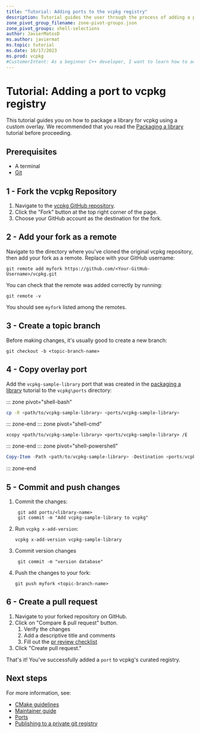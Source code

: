 ```yaml
---
title: "Tutorial: Adding ports to the vcpkg registry"
description: Tutorial guides the user through the process of adding a port to the vcpkg registry.
zone_pivot_group_filename: zone-pivot-groups.json
zone_pivot_groups: shell-selections
author: JavierMatosD
ms.author: javiermat
ms.topic: tutorial
ms.date: 10/17/2023
ms.prod: vcpkg
#CustomerIntent: As a beginner C++ developer, I want to learn how to add a port to the vcpkg registry.
---
```


# Tutorial: Adding a port to vcpkg registry

This tutorial guides you on how to package a library for vcpkg using a custom overlay. We recommended that you read the [Packaging a library](get-started-packaging.md) tutorial before proceeding. 

## Prerequisites

- A terminal
- [Git](https://git-scm.com/downloads)

## 1 - Fork the vcpkg Repository

1. Navigate to the [vcpkg GitHub repository](https://github.com/vcpkg).
2. Click the "Fork" button at the top right corner of the page.
3. Choose your GitHub account as the destination for the fork.

## 2 - Add your fork as a remote

Navigate to the directory where you've cloned the original vcpkg repository, then add your fork as a remote. Replace <Your-GitHub-Username> with your GitHub username:

```console
git remote add myfork https://github.com/<Your-GitHub-Username>/vcpkg.git
```

You can check that the remote was added correctly by running:

```console
git remote -v
```

You should see `myfork` listed among the remotes.

## 3 - Create a topic branch

Before making changes, it's usually good to create a new branch:

```console
git checkout -b <topic-branch-name>
```

## 4 - Copy overlay port

Add the `vcpkg-sample-library` port that was created in the [packaging a library](get-started-packaging.md) tutorial to the `vcpkg\ports` directory:

::: zone pivot="shell-bash"

```bash
cp -R <path/to/vcpkg-sample-library> <ports/vcpkg-sample-library>
```
::: zone-end
::: zone pivot="shell-cmd"

```console
xcopy <path/to/vcpkg-sample-library> <ports/vcpkg-sample-library> /E
```
::: zone-end
::: zone pivot="shell-powershell"

```powershell
Copy-Item -Path <path/to/vcpkg-sample-library> -Destination <ports/vcpkg-sample-library> -Recurse
```

::: zone-end
## 5 - Commit and push changes

1. Commit the changes:
   
   ```console
    git add ports/<library-name>
    git commit -m "Add vcpkg-sample-library to vcpkg"
   ```

2. Run `vcpkg x-add-version`:
   ```console
   vcpkg x-add-version vcpkg-sample-library
   ```
3. Commit version changes
   
   ```
    git commit -m "version database"
   ```

4. Push the changes to your fork:
   
   ```console
   git push myfork <topic-branch-name>
   ```

## 6 - Create a pull request

1. Navigate to your forked repository on GitHub.
2. Click on "Compare & pull request" button.
   1. Verify the changes
   2. Add a descriptive title and comments
   3. Fill out the [pr review checklist](../contributing/pr-review-checklist.md)
3. Click "Create pull request."

That's it! You've successfully added a `port` to vcpkg's curated registry.

## Next steps
For more information, see:

- [CMake guidelines](../contributing/cmake-guidelines.md)
- [Maintainer guide](../contributing/maintainer-guide.md)
- [Ports](../concepts/ports.md)
- [Publishing to a private git registry](../produce/publish-to-a-git-registry.md)

